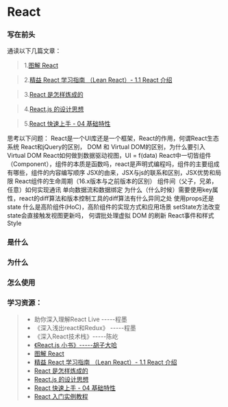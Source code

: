 # React
### 写在前头
通读以下几篇文章：
 > 1.[图解 React](https://mp.weixin.qq.com/s/wXBX-99mSvGBy9x_QR5aBw)

 > 2.[精益 React 学习指南 （Lean React）- 1.1 React 介绍](https://mp.weixin.qq.com/s/5kdTUQNdsEAN-EIbiBkATA)

 > 3.[React 是怎样炼成的](https://mp.weixin.qq.com/s/Ll5Uka6LCQCtQC1JoqHtVA)

 > 4.[React.js 的设计思想](https://mp.weixin.qq.com/s/zIialhiymGL1XnvTS7F9lw)

 > 5.[React 快速上手 - 04 基础特性](https://juejin.im/entry/5b0275b26fb9a07aa34a8e97)

思考以下问题：
React是一个UI库还是一个框架，React的作用，何谓React生态系统
React和jQuery的区别， DOM 和 Virtual DOM的区别，为什么要引入Virtual DOM
React如何做到数据驱动视图，UI = f(data)
React中一切皆组件（Component），组件的本质是函数吗，react是声明式编程吗，组件的主要组成有哪些，组件的内容编写顺序
JSX的由来，JSX与js的联系和区别，JSX优势和局限
React组件的生命周期（16.x版本与之前版本的区别）
组件间（父子，兄弟，任意）如何实现通讯
单向数据流和数据绑定
为什么（什么时候）需要使用key属性，react的diff算法和版本控制工具的diff算法有什么异同之处
使用props还是state
什么是高阶组件(HoC)，高阶组件的实现方式和应用场景
setState方法改变state会直接触发视图更新吗， 何谓批处理虚拟 DOM 的刷新
React事件和样式Style



### 是什么



### 为什么


### 怎么使用


### 学习资源：
>- 助你深入理解React Live -----程墨
>- 《深入浅出react和Redux》 -----程墨
>- 《深入React技术栈》-----陈屹
>- [《React.js 小书》-----胡子大哈](https://www.jianshu.com/p/5a5d8313eed7)
>- [图解 React](https://mp.weixin.qq.com/s/wXBX-99mSvGBy9x_QR5aBw)
>- [精益 React 学习指南 （Lean React）- 1.1 React 介绍](https://mp.weixin.qq.com/s/5kdTUQNdsEAN-EIbiBkATA)
>- [React 是怎样炼成的](https://mp.weixin.qq.com/s/Ll5Uka6LCQCtQC1JoqHtVA)
>- [React.js 的设计思想](https://mp.weixin.qq.com/s/zIialhiymGL1XnvTS7F9lw)
>- [React 快速上手 - 04 基础特性](https://juejin.im/entry/5b0275b26fb9a07aa34a8e97)
>- [React 入门实例教程](http://www.ruanyifeng.com/blog/2015/03/react.html)